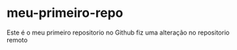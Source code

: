 # meu-primeiro-repo
Este é o meu primeiro repositorio no Github
fiz uma alteração no repositorio remoto
